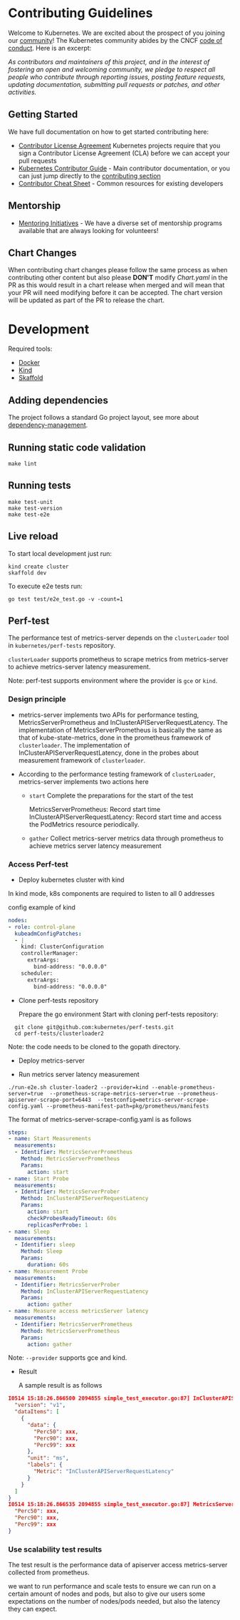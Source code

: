 # Contributing Guidelines

Welcome to Kubernetes. We are excited about the prospect of you joining our [community](https://git.k8s.io/community)! The Kubernetes community abides by the CNCF [code of conduct](code-of-conduct.md). Here is an excerpt:

_As contributors and maintainers of this project, and in the interest of fostering an open and welcoming community, we pledge to respect all people who contribute through reporting issues, posting feature requests, updating documentation, submitting pull requests or patches, and other activities._

## Getting Started

We have full documentation on how to get started contributing here:

<!---
If your repo has certain guidelines for contribution, put them here ahead of the general k8s resources
-->

- [Contributor License Agreement](https://git.k8s.io/community/CLA.md) Kubernetes projects require that you sign a Contributor License Agreement (CLA) before we can accept your pull requests
- [Kubernetes Contributor Guide](https://git.k8s.io/community/contributors/guide) - Main contributor documentation, or you can just jump directly to the [contributing section](https://git.k8s.io/community/contributors/guide#contributing)
- [Contributor Cheat Sheet](https://git.k8s.io/community/contributors/guide/contributor-cheatsheet) - Common resources for existing developers

## Mentorship

- [Mentoring Initiatives](https://git.k8s.io/community/mentoring) - We have a diverse set of mentorship programs available that are always looking for volunteers!

## Chart Changes

When contributing chart changes please follow the same process as when contributing other content but also please **DON'T** modify _Chart.yaml_ in the PR as this would result in a chart release when merged and will mean that your PR will need modifying before it can be accepted. The chart version will be updated as part of the PR to release the chart. 

# Development

Required tools:
* [Docker](https://www.docker.com/)
* [Kind](https://kind.sigs.k8s.io/)
* [Skaffold](https://skaffold.dev/)

## Adding dependencies

The project follows a standard Go project layout, see more about [dependency-management](https://github.com/kubernetes/community/blob/master/contributors/devel/development.md#dependency-management).

## Running static code validation

```
make lint
```

## Running tests

```
make test-unit
make test-version
make test-e2e
```

## Live reload

To start local development just run:
```
kind create cluster
skaffold dev
```

To execute e2e tests run:
```
go test test/e2e_test.go -v -count=1
```

## Perf-test

The performance test of metrics-server depends on the `clusterLoader` tool in `kubernetes/perf-tests` repository.

`clusterLoader` supports prometheus to scrape metrics from metrics-server to achieve metrics-server latency measurement.

Note: perf-test supports environment where the provider is `gce` or `kind`.

### Design principle

* metrics-server implements two APIs for performance testing, MetricsServerPrometheus and InClusterAPIServerRequestLatency.
  The implementation of MetricsServerPrometheus is basically the same as that of kube-state-metrics, done in the prometheus framework of `clusterloader`.
  The implementation of InClusterAPIServerRequestLatency, done in the probes about measurement framework of `clusterloader`.

* According to the performance testing framework of `clusterLoader`, metrics-server implements two actions here

    * `start` Complete the preparations for the start of the test

      MetricsServerPrometheus: Record start time
      InClusterAPIServerRequestLatency: Record start time and access the PodMetrics resource periodically.

    * `gather`
      Collect metrics-server metrics data through prometheus to achieve metrics server latency measurement

###  Access Perf-test
* Deploy kubernetes cluster with kind

In kind mode, k8s components are required to listen to all 0 addresses

config example of kind
```yaml
nodes:
- role: control-plane
  kubeadmConfigPatches:
  - |
    kind: ClusterConfiguration
    controllerManager:
      extraArgs:
        bind-address: "0.0.0.0" 
    scheduler:
      extraArgs:
        bind-address: "0.0.0.0"

```


* Clone perf-tests repository

  Prepare the go environment
  Start with cloning perf-tests repository:

```
  git clone git@github.com:kubernetes/perf-tests.git
  cd perf-tests/clusterloader2
```

Note: the code needs to be cloned to the gopath directory.

* Deploy metrics-server


* Run metrics server latency measurement

```
./run-e2e.sh cluster-loader2 --provider=kind --enable-prometheus-server=true  --prometheus-scrape-metrics-server=true --prometheus-apiserver-scrape-port=6443  --testconfig=metrics-server-scrape-config.yaml --prometheus-manifest-path=pkg/prometheus/manifests

```
The format of metrics-server-scrape-config.yaml is as follows
```yaml
steps:
- name: Start Measurements
  measurements:
  - Identifier: MetricsServerPrometheus
    Method: MetricsServerPrometheus
    Params:
      action: start
- name: Start Probe
  measurements:
  - Identifier: MetricsServerProber
    Method: InClusterAPIServerRequestLatency
    Params:
      action: start
      checkProbesReadyTimeout: 60s
      replicasPerProbe: 1
- name: Sleep
  measurements:
  - Identifier: sleep
    Method: Sleep
    Params:
      duration: 60s
- name: Measurement Probe
  measurements:
  - Identifier: MetricsServerProber  
    Method: InClusterAPIServerRequestLatency
    Params:
      action: gather
- name: Measure access metricsServer latency
  measurements:
  - Identifier: MetricsServerPrometheus
    Method: MetricsServerPrometheus
    Params:
      action: gather

```

Note: `--provider` supports gce and kind.

* Result

  A sample result is as follows

```json
I0514 15:18:26.866500 2094855 simple_test_executor.go:87] InClusterAPIServerRequestLatency: {
  "version": "v1",
  "dataItems": [
    {
      "data": {
        "Perc50": xxx,
        "Perc90": xxx,
        "Perc99": xxx
      },
      "unit": "ms",
      "labels": {
        "Metric": "InClusterAPIServerRequestLatency"
      }
    }
  ]
}
I0514 15:18:26.866535 2094855 simple_test_executor.go:87] MetricsServerPrometheus: {
  "Perc50": xxx,
  "Perc90": xxx,
  "Perc99": xxx
}

```

### Use scalability test results

The test result is the performance data of apiserver access metrics-server collected from prometheus.

we want to run performance and scale tests to ensure we can run on a certain amount of nodes and pods, but also to give our users some expectations on the number of nodes/pods needed, but also the latency they can expect.